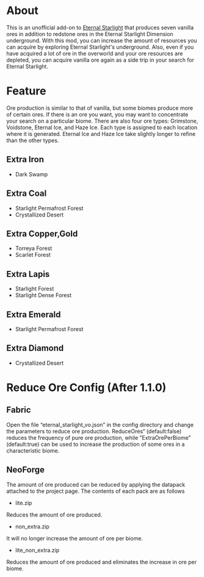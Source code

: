 # About
This is an unofficial add-on to [Eternal Starlight](https://modrinth.com/mod/eternal-starlight) that produces seven vanilla ores in addition to redstone ores in the Eternal Starlight Dimension underground.
With this mod, you can increase the amount of resources you can acquire by exploring Eternal Starlight's underground.
Also, even if you have acquired a lot of ore in the overworld and your ore resources are depleted, you can acquire vanilla ore again as a side trip in your search for Eternal Starlight.

# Feature
Ore production is similar to that of vanilla, but some biomes produce more of certain ores. If there is an ore you want, you may want to concentrate your search on a particular biome.
There are also four ore types: Grimstone, Voidstone, Eternal Ice, and Haze Ice. Each type is assigned to each location where it is generated.
Eternal Ice and Haze Ice take slightly longer to refine than the other types.
## Extra Iron
- Dark Swamp
## Extra Coal
- Starlight Permafrost Forest
- Crystallized Desert
## Extra Copper,Gold
- Torreya Forest
- Scarlet Forest
## Extra Lapis
- Starlight Forest
- Starlight Dense Forest
## Extra Emerald
- Starlight Permafrost Forest
## Extra Diamond
- Crystallized Desert
  
# Reduce Ore Config (After 1.1.0)

## Fabric

Open the file “eternal_starlight_vo.json” in the config directory and change the parameters to reduce ore production.
ReduceOres“ (default:false) reduces the frequency of pure ore production, while ”ExtraOrePerBiome" (default:true) can be used to increase the production of some ores in a characteristic biome.

## NeoForge

The amount of ore produced can be reduced by applying the datapack attached to the project page. The contents of each pack are as follows

 - lite.zip

Reduces the amount of ore produced.

 - non_extra.zip

It will no longer increase the amount of ore per biome.

- lite_non_extra.zip

Reduces the amount of ore produced and eliminates the increase in ore per biome.
